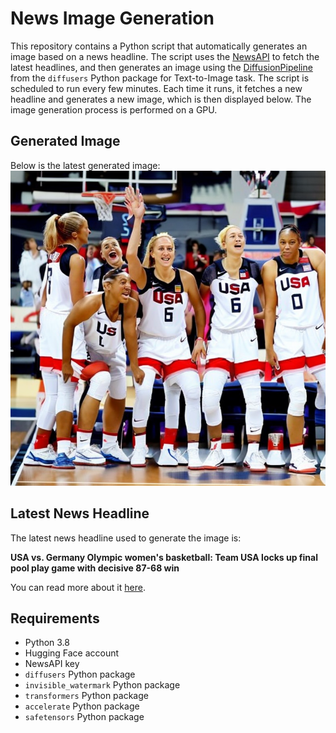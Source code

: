 # News Image Generation
This repository contains a Python script that automatically generates an image based on a news headline. The script uses the [NewsAPI](https://newsapi.org/) to fetch the latest headlines, and then generates an image using the [DiffusionPipeline](https://github.com/huggingface/diffusers) from the `diffusers` Python package for Text-to-Image task.
The script is scheduled to run every few minutes. Each time it runs, it fetches a new headline and generates a new image, which is then displayed below. The image generation process is performed on a GPU.

## Generated Image
Below is the latest generated image:
![Generated Image](image.png)

## Latest News Headline
The latest news headline used to generate the image is:

**USA vs. Germany Olympic women's basketball: Team USA locks up final pool play game with decisive 87-68 win**

You can read more about it [here](https://news.google.com/rss/articles/CBMi4gFBVV95cUxPZVBCeF9odDJBYnlHNTJqUFcxY0VNRlJMTUtEd3duQkhSbDBCaXgtQVpISWlzUy1lbUZUZjlsVWc2dTZsMEZ2U3ZRN3FpcHFBbzhmdDN4Rnk2SGdRUmFMMnFYeDBEV3JBOE1wbGw3M0hqREVXUFljMG1wQ1ZxZmxQUHFfVXZuUFpjMWZxT2lJXzdiV3FXU0VqR0pGYy1OQU1YTXlyeGpWQUdXWERiZ1A3VVVJSVNlVE5VcEVwc25kWEVmWHRZdGdGNFZneDJUdmpjRk52X0FtQk51bks3N2lMUVFR?oc=5).

## Requirements
- Python 3.8
- Hugging Face account
- NewsAPI key
- `diffusers` Python package
- `invisible_watermark` Python package
- `transformers` Python package
- `accelerate` Python package
- `safetensors` Python package
